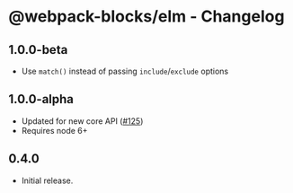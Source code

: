 # @webpack-blocks/elm - Changelog

## 1.0.0-beta

- Use `match()` instead of passing `include`/`exclude` options

## 1.0.0-alpha

- Updated for new core API ([#125](https://github.com/andywer/webpack-blocks/issues/125))
- Requires node 6+

## 0.4.0

- Initial release.
